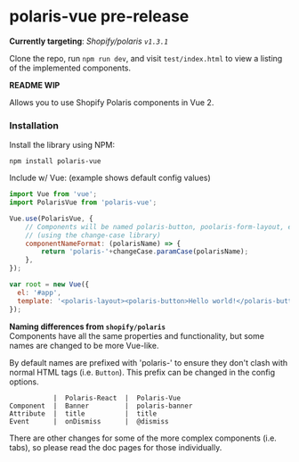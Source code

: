 # polaris-vue pre-release

**Currently targeting**: _Shopify/polaris `v1.3.1`_

Clone the repo, run `npm run dev`, and visit `test/index.html` to view a listing
of the implemented components.

**README WIP**

Allows you to use Shopify Polaris components in Vue 2.


### Installation
Install the library using NPM:
```
npm install polaris-vue
```
Include w/ Vue: (example shows default config values)
```js
import Vue from 'vue';
import PolarisVue from 'polaris-vue';

Vue.use(PolarisVue, {
    // Components will be named polaris-button, poolaris-form-layout, etc.
    // (using the change-case library)
    componentNameFormat: (polarisName) => {
        return 'polaris-'+changeCase.paramCase(polarisName);
    },
});

var root = new Vue({
  el: '#app',
  template: '<polaris-layout><polaris-button>Hello world!</polaris-button></polaris-layout>'
});
```


**Naming differences from `shopify/polaris`**  
Components have all the same properties and functionality, but some names are 
changed to be more Vue-like.

By default  names are prefixed with 'polaris-' to ensure they  don't clash with 
normal HTML tags (i.e. `Button`). This prefix can be changed in the config options.

```
           |  Polaris-React  |  Polaris-Vue
Component  |  Banner         |  polaris-banner
Attribute  |  title          |  title
Event      |  onDismiss      |  @dismiss
```

There are other changes for some of the more complex components (i.e. tabs), 
so please read the doc pages for those individually.